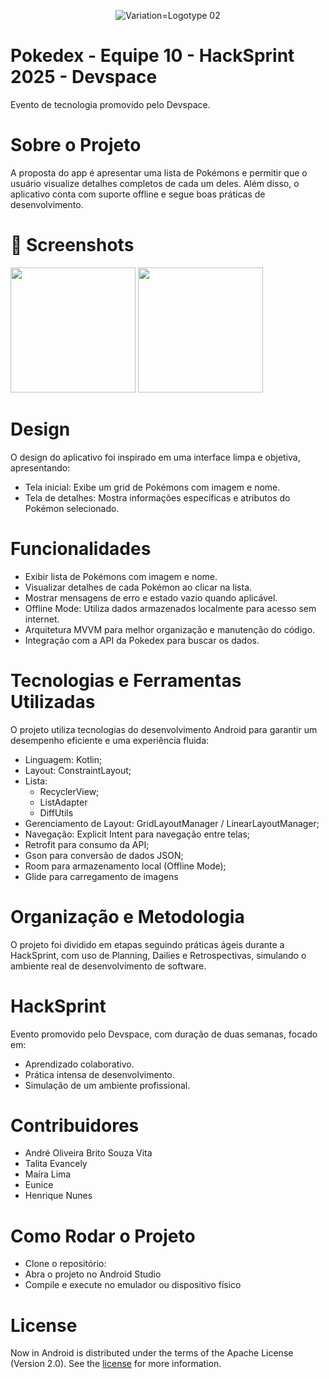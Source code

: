 <div align="center">
   
   ![Variation=Logotype 02](https://github.com/colussicode/FinTrack/assets/54089435/c5b55d7c-2b31-450e-8dc5-86473e9566d1)

</div>

Pokedex - Equipe 10 - HackSprint 2025 - Devspace 
==========================
Evento de tecnologia promovido pelo Devspace.

# Sobre o Projeto
A proposta do app é apresentar uma lista de Pokémons e permitir que o usuário visualize detalhes completos de cada um deles. Além disso, o aplicativo conta com suporte offline e segue boas práticas de desenvolvimento.

# :camera_flash: Screenshots
<!-- You can add more screenshots here if you like -->
<img src="https://github.com/user-attachments/assets/5e9d3ac4-7ccc-4162-a9e9-68f64f2aa637" width=200/> <img src="https://github.com/user-attachments/assets/c05b26bb-967e-4483-8e8a-0fe5bdcd7df2" width=200/>

# Design
O design do aplicativo foi inspirado em uma interface limpa e objetiva, apresentando:
- Tela inicial: Exibe um grid de Pokémons com imagem e nome.
- Tela de detalhes: Mostra informações específicas e atributos do Pokémon selecionado.

# Funcionalidades
- Exibir lista de Pokémons com imagem e nome.
- Visualizar detalhes de cada Pokémon ao clicar na lista.
- Mostrar mensagens de erro e estado vazio quando aplicável.
- Offline Mode: Utiliza dados armazenados localmente para acesso sem internet.
- Arquitetura MVVM para melhor organização e manutenção do código.
- Integração com a API da Pokedex para buscar os dados.

# Tecnologias e Ferramentas Utilizadas
O projeto utiliza tecnologias do desenvolvimento Android para garantir um desempenho eficiente e uma experiência fluida:
- Linguagem: Kotlin;
- Layout: ConstraintLayout;
- Lista:
   - RecyclerView;
   - ListAdapter
   - DiffUtils
- Gerenciamento de Layout: GridLayoutManager / LinearLayoutManager;
- Navegação: Explicit Intent para navegação entre telas;
- Retrofit para consumo da API;
- Gson para conversão de dados JSON; 
- Room para armazenamento local (Offline Mode);
- Glide para carregamento de imagens

# Organização e Metodologia
O projeto foi dividido em etapas seguindo práticas ágeis durante a HackSprint, com uso de Planning, Dailies e Retrospectivas, simulando o ambiente real de desenvolvimento de software.

# HackSprint
Evento promovido pelo Devspace, com duração de duas semanas, focado em:
- Aprendizado colaborativo.
- Prática intensa de desenvolvimento.
- Simulação de um ambiente profissional.

# Contribuidores
- André Oliveira Brito Souza Vita
- Talita Evancely
- Maíra Lima
- Eunice
- Henrique Nunes

# Como Rodar o Projeto
- Clone o repositório:
- Abra o projeto no Android Studio
- Compile e execute no emulador ou dispositivo físico

# License

Now in Android is distributed under the terms of the Apache License (Version 2.0). See the
[license](LICENSE) for more information.
